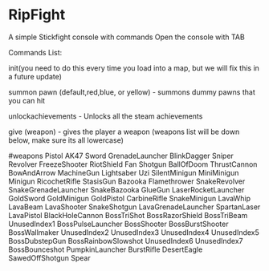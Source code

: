 # RipFight
A simple Stickfight console with commands
Open the console with TAB


Commands List:

init(you need to do this every time you load into a map, but we will fix this in a future update)

summon pawn (default,red,blue, or yellow) - summons dummy pawns that you can hit

unlockachievements - Unlocks all the steam achievements




give (weapon) - gives the player a weapon (weapons list will be down below, make sure its all lowercase)

#weapons 
Pistol
AK47
Sword
GrenadeLauncher
BlinkDagger
Sniper
Revolver
FreezeShooter
RiotShield
Fan
Shotgun
BallOfDoom
ThrustCannon
BowAndArrow
MachineGun
Lightsaber
Uzi
SilentMinigun
MiniMinigun
Minigun
RicochetRifle
StasisGun
Bazooka
Flamethrower
SnakeRevolver
SnakeGrenadeLauncher
SnakeBazooka
GlueGun
LaserRocketLauncher
GoldSword
GoldMinigun
GoldPistol
CarbineRifle
SnakeMinigun
LavaWhip
LavaBeam
LavaShooter
SnakeShotgun
LavaGrenadeLauncher
SpartanLaser
LavaPistol
BlackHoleCannon
BossTriShot
BossRazorShield
BossTriBeam
UnusedIndex1
BossPulseLauncher
BossShooter
BossBurstShooter
BossWallmaker
UnusedIndex2
UnusedIndex3
UnusedIndex4
UnusedIndex5
BossDubstepGun
BossRainbowSlowshot
UnusedIndex6
UnusedIndex7
BossBounceshot
PumpkinLauncher
BurstRifle
DesertEagle
SawedOffShotgun
Spear



